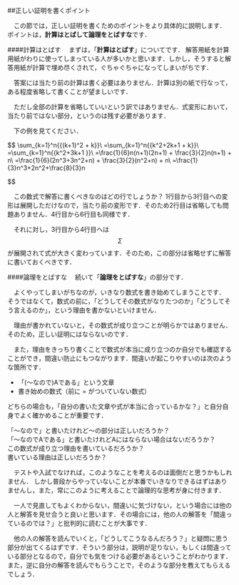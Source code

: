 ##正しい証明を書くポイント

　この節では，正しい証明を書くためのポイントをより具体的に説明します．
ポイントは，**計算はとばして論理をとばすな**です．

####計算はとばす
　まずは，「**計算はとばす**」についてです．
解答用紙を計算用紙がわりに使ってしまっている人が多いかと思います．しかし，そうすると解答用紙が計算で埋め尽くされて，ぐちゃぐちゃになってしまいがちです．

　答案には当たり前の計算は書く必要はありません．計算は別の紙で行なって，ある程度省略して書くことが望ましいです．

　ただし全部の計算を省略していいという訳ではありません．式変形において，当たり前ではない部分，というのは残す必要があります．


　下の例を見てください．


$$
\sum_{k=1}^n{\{(k+1)^2 + k\}}\\
=\sum_{k=1}^n{\{k^2+2k+1 + k\}}\\
=\sum_{k=1}^n{\{k^2+3k+1 \}}\\
=\frac{1}{6}n(n+1)(2n+1) + \frac{3}{2}n(n+1) + n\\
=\frac{1}{6}(2n^3+3n^2+n) + \frac{3}{2}(n^2+n) + n\\
=\frac{1}{3}n^3+2n^2+\frac{8}{3}n

$$

　この数式で解答に書くべきなのはどの行でしょうか？ 1行目から3行目への変形は展開しただけなので，当たり前の変形です．そのため2行目は省略しても問題ありません．4行目から6行目も同様です．

　それに対し，3行目から4行目へは$$\Sigma$$ が展開されて式が大きく変わっています．そのため，この部分は省略せずに解答に書いておくべきです．

####論理をとばすな
　続いて「**論理をとばすな**」の部分です．

　よくやってしまいがちなのが，いきなり数式を書き始めてしまうことです．
そうではなくて，数式の前に，「どうしてその数式がなりたつのか」「どうしてそう言えるのか」，という理由を書かないといけません．

　理由が書かれていないと，その数式が成り立つことが明らかではありません．そのため，正しい証明にはならないのです．

　また，理由をきっちり書くことで数式が本当に成り立つのか自分でも確認することができ，間違い防止にもつながります．間違いが起こりやすいのは次のような箇所です．

* 「(〜なので)Aである」という文章
* 書き始めの数式（前に = がついていない数式）

どちらの場合も，「自分の書いた文章や式が本当に合っているかな？」と自分自身でよく確かめることが重要です．  

「〜なので」と書いたけれど〜の部分は正しいだろうか？  
「〜なのでAである」と書いたけれどAにはならない場合はないだろうか？  
この数式が成り立つ理由を書いているだろうか？  
書いている理由は正しいだろうか？

　テストや入試でなければ，このようなことを考えるのは面倒だと思うかもしれません．
しかし普段からやっていないことが本番でいきなりできるはずはありませんし，また，常にこのように考えることで論理的な思考が身に付きます．

　一人で見直してもよくわからない，間違いに気づけない，という場合には他の人と解答を見せ合うと良いと思います．その場合には，他の人の解答を「間違っているのでは？」と批判的に読むことが大事です．

　他の人の解答を読んでいくと，「どうしてこうなるんだろう？」と疑問に思う部分が出てくるはずです．そういう部分は，説明が足りない，もしくは間違っている部分となるので，自分でも気をつける必要があるということがわかります．また，逆に自分の解答を読んでもらうことで，そのような部分を教えてもらえるでしょう．
